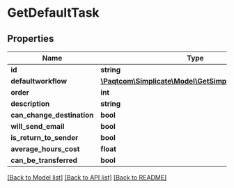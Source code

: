 # GetDefaultTask

## Properties

 Name                       | Type                                                                              | Description | Notes      
----------------------------|-----------------------------------------------------------------------------------|-------------|------------
 **id**                     | **string**                                                                        |             | [optional] 
 **defaultworkflow**        | [**\Paqtcom\Simplicate\Model\GetSimpleDefaultWorkflow**](GetSimpleDefaultWorkflow.md) |             | [optional] 
 **order**                  | **int**                                                                           |             | [optional] 
 **description**            | **string**                                                                        |             | [optional] 
 **can_change_destination** | **bool**                                                                          |             | [optional] 
 **will_send_email**        | **bool**                                                                          |             | [optional] 
 **is_return_to_sender**    | **bool**                                                                          |             | [optional] 
 **average_hours_cost**     | **float**                                                                         |             | [optional] 
 **can_be_transferred**     | **bool**                                                                          |             | [optional] 

[[Back to Model list]](../README.md#documentation-for-models) [[Back to API list]](../README.md#documentation-for-api-endpoints) [[Back to README]](../README.md)


